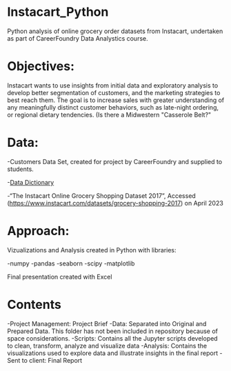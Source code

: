 # Instacart_Python

Python analysis of online grocery order datasets from Instacart, undertaken as part of CareerFoundry Data Analystics course.  

# Objectives:

Instacart wants to use insights from initial data and exploratory analysis to develop better segmentation of customers, and the marketing strategies to best reach them. 
The goal is to increase sales with greater understanding of any meaningfully distinct customer behaviors, such as late-night ordering, or regional dietary tendencies. 
(Is there a Midwestern "Casserole Belt?"

# Data:

-Customers Data Set, created for project by CareerFoundry and supplied to students.

-[Data Dictionary](https://gist.github.com/jeremystan/c3b39d947d9b88b3ccff3147dbcf6c6b)

-“The Instacart Online Grocery Shopping Dataset 2017”, Accessed (https://www.instacart.com/datasets/grocery-shopping-2017) on April 2023

# Approach:

Vizualizations and Analysis created in Python with libraries:

-numpy
-pandas
-seaborn
-scipy
-matplotlib

Final presentation created with Excel

# Contents

-Project Management: Project Brief
-Data: Separated into Original and Prepared Data. This folder has not been included in repository because of space considerations.
-Scripts: Contains all the Jupyter scripts developed to clean, transform, analyze and visualize data
-Analysis: Contains the visualizations used to explore data and illustrate insights in the final report
-Sent to client: Final Report

